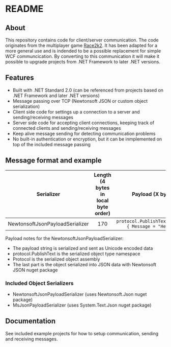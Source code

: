 # README #

## About ##

This repository contains code for client/server communication. The code originates from the multiplayer game [Race2k2](https://drive.google.com/drive/folders/1xs8oNkufM9pY0HBzyRL5-QLYBrGgvlLj). It has been adapted for a more general use and is indended to be a possible replacement for simple WCF communcication. By converting to this communication it will make it possible to upgrade projects from .NET Framework to later .NET versions.

## Features ##

* Built with .NET Standard 2.0 (can be referenced from projects based on .NET Framework and later .NET versions)
* Message passing over TCP (Newtonsoft JSON or custom object serialization)
* Client side code for settings up a connection to a server and sending/receiving messages
* Server side code for accepting client connections, keeping track of connected clients and sending/receiving messages
* Keep alive message sending for detecting communication problems
* No built-in authentication or encryption, but it can be inmplemented on top of the included message passing

## Message format and example ##

| Serializer                      | Length (4 bytes in local byte order) | Payload (X bytes)                                     |
|:-------------------------------:|:------------------------------------:|:-----------------------------------------------------:|
| NewtonsoftJsonPayloadSerializer |             170                      | `protocol.PublishText,Protocol { Message = "Hello" }` |

Payload notes for the NewtonsoftJsonPayloadSerializer:

* The payload string is serialized and sent as Unicode encoded data
* protocol.PublishText is the serialized object type namespace
* Protocol is the serialized object assembly
* The last part is the object serialized into JSON data with Newtonsoft JSON nuget package

### Included Object Serializers ###

* NewtonsoftJsonPayloadSerializer (uses Newtonsoft.Json nuget package)
* MsJsonPayloadSerializer (uses System.Text.Json nuget package)

## Documentation ##

See included example projects for how to setup communication, sending and receiving messages.
